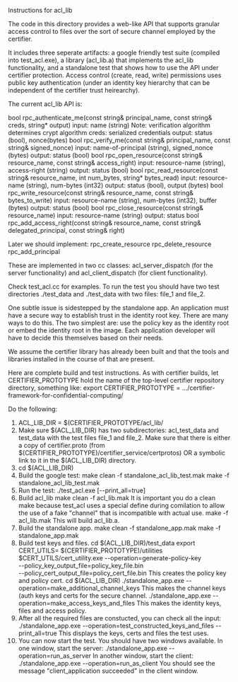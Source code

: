 Instructions for acl_lib

The code in this directory provides a web-like API that supports granular access
control to files over the sort of secure channel employed by the certifier.

It includes three seperate artifacts: a google friendly test suite (compiled
into test_acl.exe), a library (acl_lib.a) that implements the acl_lib functionality,
and a standalone test that shows how to use the API under certifier protection.
Access control (create, read, write) permissions uses public key authentication
(under an identity key hierarchy that can be independent of the certifier trust
heirearchy).

The current acl_lib API is:

bool rpc_authenticate_me(const string& principal_name, const string& creds, string* output)
  input: name (string)  Note: verification algorithm determines crypt algorithm
         creds: serialized credentials
  output: status (bool), nonce(bytes)
bool rpc_verify_me(const string& principal_name, const string& signed_nonce)
  input: name-of-principal (string), signed_nonce (bytes)
  output: status (bool)
bool rpc_open_resource(const string& resource_name, const string& access_right)
  input: resource-name (string), access-right (string)
  output: status (bool)
bool rpc_read_resource(const string& resource_name, int num_bytes, string* bytes_read)
  input: resource-name (string), num-bytes (int32)
  output: status (bool), output (bytes)
bool rpc_write_resource(const string& resource_name, const string& bytes_to_write)
  input: resource-name (string), num-bytes (int32), buffer (bytes)
  output: status (bool)
bool rpc_close_resource(const string& resource_name)
  input: resource-name (string)
  output: status
bool rpc_add_access_right(const string& resource_name, const string& delegated_principal,
                          const string& right)

Later we should implement:
rpc_create_resource
rpc_delete_resource
rpc_add_principal

These are implemented in two cc classes: acl_server_dispatch (for the server functionality)
and acl_client_dispatch (for client functionality).

Check test_acl.cc for examples.  To run the test you should have two test directories
./test_data and ./test_data with two files: file_1 and file_2.

One subtle issue is sidestepped by the standalone app.  An application must have a secure
way to establish trust in the identity root key. There are many ways to do this.  The
two simplest are: use the policy key as the identity root or embed the identity root
in the image.  Each application developer will have to decide this themselves based on
their needs.

We assume the certifier library has already been built and that the tools and libraries
installed in the course of that are present.

Here are complete build and test instructions. As with certifier builds,
let CERTIFIER_PROTOTYPE hold the name of the top-level certifier repository directory,
something like:
  export CERTIFIER_PROTOTYPE = .../certifier-framework-for-confidential-computing/

Do the following:
  1.  ACL_LIB_DIR = $(CERTIFIER_PROTOTYPE/acl_lib/
  2.  Make sure $(ACL_LIB_DIR) has two subdirectories: acl_test_data and test_data with
      the test files file_1 and file_2.  Make sure that there is either a copy of
      certifier.proto (from $(CERTIFIER_PROTOTYPE)/certifier_service/certprotos)
      OR a symbolic link to it in the $(ACL_LIB_DIR) directory.
  3.  cd $(ACL_LIB_DIR)
  4.  Build the google test:
        make clean -f standalone_acl_lib_test.mak
        make -f standalone_acl_lib_test.mak
  5.  Run the test:
        ./test_acl.exe [--print_all=true]
  6.  Build acl_lib 
         make clean -f acl_lib.mak
      It is important you do a clean make because test_acl uses a special define
      during comilation to allow the use of a fake "channel" that is incompatible
      with actual use.
        make -f acl_lib.mak
      This will build acl_lib.a.
  7.  Build the standalone app.
        make clean -f standalone_app.mak
        make -f standalone_app.mak
  8.  Build test keys and files.
        cd $(ACL_LIB_DIR)/test_data
        export CERT_UTILS= $(CERTIFIER_PROTOTYPE)/utilities
        $CERT_UTILS/cert_utility.exe --operation=generate-policy-key  \
                            --policy_key_output_file=policy_key_file.bin \
                            --policy_cert_output_file=policy_cert_file.bin
      This creates the policy key and policy cert.
         cd $(ACL_LIB_DIR)
         ./standalone_app.exe --operation=make_additional_channel_keys
      This makes the channel keys (auth keys and certs for the secure channel.
         ./standalone_app.exe --operation=make_access_keys_and_files
      This makes the identity keys, files and access policy.
  9.  After all the required files are constucted, you can check all the input:
         ./standalone_app.exe --operation=test_constructed_keys_and_files --print_all=true
      This displays the keys, certs and files the test uses.
  10. You can now start the test.  You should have two windows available.
      In one window, start the server:
         ./standalone_app.exe --operation=run_as_server
      In another window, start the client:
         ./standalone_app.exe --operation=run_as_client
      You should see the message "client_application succeeded" in the client window.

